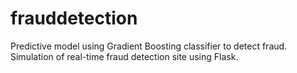 # frauddetection

Predictive model using Gradient Boosting classifier to detect fraud. 
Simulation of real-time fraud detection site using Flask.  

